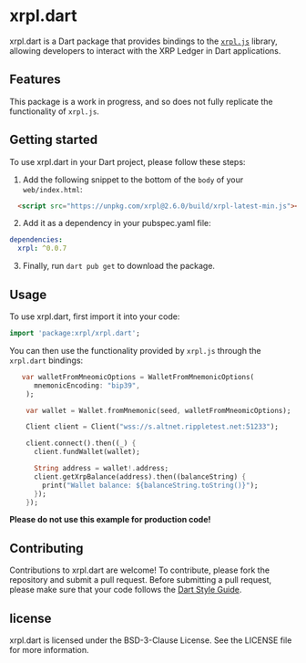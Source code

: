 # xrpl.dart

xrpl.dart is a Dart package that provides bindings to the [`xrpl.js`](https://js.xrpl.org/) library, allowing developers to interact with the XRP Ledger in Dart applications.

## Features

This package is a work in progress, and so does not fully replicate the functionality of `xrpl.js`.

## Getting started

To use xrpl.dart in your Dart project, please follow these steps:
1. Add the following snippet to the bottom of the `body` of your `web/index.html`:
```html
  <script src="https://unpkg.com/xrpl@2.6.0/build/xrpl-latest-min.js"></script>
```

2.  Add it as a dependency in your pubspec.yaml file:

```yaml
dependencies:
  xrpl: ^0.0.7
```

3. Finally, run `dart pub get` to download the package.

## Usage

To use xrpl.dart, first import it into your code:

```dart
import 'package:xrpl/xrpl.dart';
```

You can then use the functionality provided by `xrpl.js` through the `xrpl.dart` bindings:

```dart
   var walletFromMneomicOptions = WalletFromMnemonicOptions(
      mnemonicEncoding: "bip39",
    );

    var wallet = Wallet.fromMnemonic(seed, walletFromMneomicOptions);

    Client client = Client("wss://s.altnet.rippletest.net:51233");

    client.connect().then((_) {
      client.fundWallet(wallet);

      String address = wallet!.address;
      client.getXrpBalance(address).then((balanceString) {
        print("Wallet balance: ${balanceString.toString()}");
      });
    });
```
**Please do not use this example for production code!**

## Contributing
Contributions to xrpl.dart are welcome! To contribute, please fork the repository and submit a pull request. Before submitting a pull request, please make sure that your code follows the [Dart Style Guide](https://dart.dev/guides/language/effective-dart/style).

## license
xrpl.dart is licensed under the BSD-3-Clause License. See the LICENSE file for more information.
